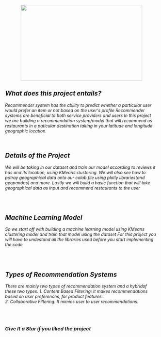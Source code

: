 <div align="center"> <img src="Screenshots/main.png" width="400" height="250"> </center> </div>

<i>
  
  <h2> <i> What does this project entails? </i> </h2>
<p><i> Recommender system has the ability to predict whether a particular user would prefer an item or not based on the user's profile Recommender systems are beneficial to both service providers and users In this project we are building a recommendation system/model that will recommend us restaurants in a paticular destination taking in your latitude and longitude geographic location.</p>

<br>


  <h2> Details of the Project </h2>

<p>We will be taking in our dataset and train our model according to reviews it has and its location, using KMeans clustering. We will also see how to potray geographical data onto our colab file using plotly libraries(and geopandas) and more. Lastly we will build a basic function that will take geographical data as input and recommend restaurants to the user</p>
  
<br><br>
<h2> <i>Machine Learning Model</i> </h2>
<p><i>So we start off with building a machine learning model using KMeans clustering model and train that model using the dataset For this project you will have to undestand all the libraries used before you start implementing the code</p>
  <br> <br>

 <h2> <i>Types of Recommendation Systems</i> </h2> 
<p><i>There are mainly two types of recommendation system and a hybridof these two types.
  1. Content Based Filtering: It makes recommendations based on user preferences, for product features. <br>
  2. Collaborative Filtering: It mimics user to user recommendations. 
</p>

  
  <br><br>



### Give It a Star if you liked the project 

